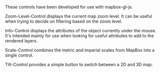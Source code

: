 These controls have been developed for use with mapbox-gl-js. 

Zoom-Level-Control displays the current map zoom level. It can be useful when trying to decide on filtering based on the zoom level.

Info-Control displays the attributes of the object currently under the mouse. It's intended mainly for use when looking for useful attributes to add to the rendered layers.

Scale-Control combines the metric and imperial scales from MapBox into a single control.

Tilt-Control provides a simple button to switch between a 2D and 3D map.
